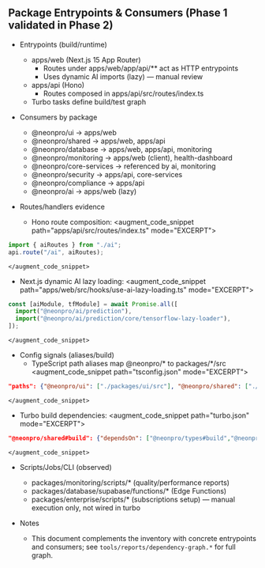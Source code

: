## Package Entrypoints & Consumers (Phase 1 validated in Phase 2)

- Entrypoints (build/runtime)
  - apps/web (Next.js 15 App Router)
    - Routes under apps/web/app/api/** act as HTTP entrypoints
    - Uses dynamic AI imports (lazy) — manual review
  - apps/api (Hono)
    - Routes composed in apps/api/src/routes/index.ts
  - Turbo tasks define build/test graph

- Consumers by package
  - @neonpro/ui → apps/web
  - @neonpro/shared → apps/web, apps/api
  - @neonpro/database → apps/web, apps/api, monitoring
  - @neonpro/monitoring → apps/web (client), health-dashboard
  - @neonpro/core-services → referenced by ai, monitoring
  - @neonpro/security → apps/api, core-services
  - @neonpro/compliance → apps/api
  - @neonpro/ai → apps/web (lazy)

- Routes/handlers evidence
  - Hono route composition:
    <augment_code_snippet path="apps/api/src/routes/index.ts" mode="EXCERPT">
````ts
import { aiRoutes } from "./ai";
api.route("/ai", aiRoutes);
````
    </augment_code_snippet>
  - Next.js dynamic AI lazy loading:
    <augment_code_snippet path="apps/web/src/hooks/use-ai-lazy-loading.ts" mode="EXCERPT">
````ts
const [aiModule, tfModule] = await Promise.all([
  import("@neonpro/ai/prediction"),
  import("@neonpro/ai/prediction/core/tensorflow-lazy-loader"),
]);
````
    </augment_code_snippet>

- Config signals (aliases/build)
  - TypeScript path aliases map @neonpro/* to packages/*/src
    <augment_code_snippet path="tsconfig.json" mode="EXCERPT">
````json
"paths": {"@neonpro/ui": ["./packages/ui/src"], "@neonpro/shared": ["./packages/shared/src"]}
````
    </augment_code_snippet>
  - Turbo build dependencies:
    <augment_code_snippet path="turbo.json" mode="EXCERPT">
````json
"@neonpro/shared#build": {"dependsOn": ["@neonpro/types#build","@neonpro/database#build","@neonpro/auth#build"]}
````
    </augment_code_snippet>

- Scripts/Jobs/CLI (observed)
  - packages/monitoring/scripts/* (quality/performance reports)
  - packages/database/supabase/functions/* (Edge Functions)
  - packages/enterprise/scripts/* (subscriptions setup) — manual execution only, not wired in turbo

- Notes
  - This document complements the inventory with concrete entrypoints and consumers; see `tools/reports/dependency-graph.*` for full graph.
